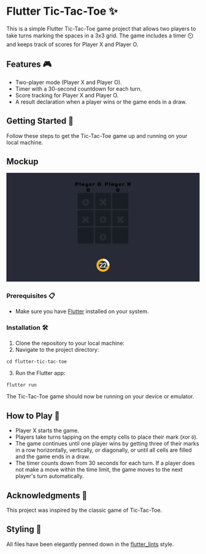 # Flutter Tic-Tac-Toe ✨

This is a simple Flutter Tic-Tac-Toe game project that allows two players to take turns marking the spaces in a 3x3 grid. The game includes a timer ⏲️ and keeps track of scores for Player X and Player O.

## Features 🎮

- Two-player mode (Player X and Player O).
- Timer with a 30-second countdown for each turn.
- Score tracking for Player X and Player O.
- A result declaration when a player wins or the game ends in a draw.

## Getting Started 🚀

Follow these steps to get the Tic-Tac-Toe game up and running on your local machine.

## Mockup
![Tic_Tac_Toe](./mockup.png)

### Prerequisites 📋

- Make sure you have [Flutter](https://flutter.dev/docs/get-started/install) installed on your system.

### Installation 🛠️

1. Clone the repository to your local machine:
2. Navigate to the project directory:
  ```shell
  cd flutter-tic-tac-toe
  ```
3. Run the Flutter app:
  ```shell
  flutter run
  ```

The Tic-Tac-Toe game should now be running on your device or emulator.

## How to Play 🎯
- Player X starts the game.
- Players take turns tapping on the empty cells to place their mark (`X`or `O`).
- The game continues until one player wins by getting three of their marks in a row horizontally, vertically, or diagonally, or until all cells are filled and the game ends in a draw.
- The timer counts down from 30 seconds for each turn. If a player does not make a move within the time limit, the game moves to the next player's turn automatically.

## Acknowledgments 🙌
This project was inspired by the classic game of Tic-Tac-Toe.

## Styling 🎨
All files have been elegantly penned down in the [flutter_lints](https://pub.dev/packages/flutter_lints) style.

